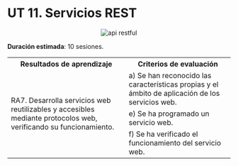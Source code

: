 # UT 11. Servicios REST

<div style="text-align: center;"><img src="../../img/ut11/apirestful001.png" alt="api restful" style="max-width: 40%;" /></div>




**Duración estimada**: 10 sesiones.
<div class="center-table">
<table>
    <tr>
    <th>Resultados de aprendizaje</th>
    <th>Criterios de evaluación</th>        
    </tr>
    <td rowspan=3>RA7. Desarrolla servicios web reutilizables y accesibles mediante protocolos web, verificando su funcionamiento.</td>
    <td>a) Se han reconocido las características propias y el ámbito de aplicación de los servicios web.</td>        
    </tr>         
    <tr>
    <td>e) Se ha programado un servicio web.</td>        
    </tr>   
    <tr>
    <td>f) Se ha verificado el funcionamiento del servicio web.</td>        
    </tr>          
</table>
</div>